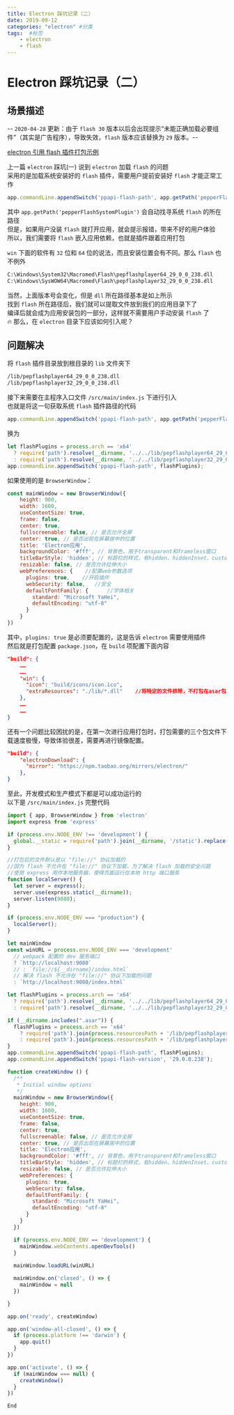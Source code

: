 ```yaml
---
title: Electron 踩坑记录（二）
date: 2019-09-12
categories: "electron" #分类
tags:  #标签
    - electron
    - flash
---
```


# Electron 踩坑记录（二）

## 场景描述
-- `2020-04-28` 更新：由于 `flash 30` 版本以后会出现提示“未能正确加载必要组件”（其实是广告程序），导致失效，`flash` 版本应该替换为 `29` 版本。--  

[electron 引用 flash 插件打包示例](https://github.com/jwchan1996/electron-rtmp)

上一篇 `electron` 踩坑(一) 说到 `electron` 加载 `flash` 的问题  
采用的是加载系统安装好的 `flash` 插件，需要用户提前安装好 `flash` 才能正常工作 
```JavaScript
app.commandLine.appendSwitch('ppapi-flash-path', app.getPath('pepperFlashSystemPlugin'));
```
其中 `app.getPath('pepperFlashSystemPlugin')` 会自动找寻系统 `flash` 的所在路径  
但是，如果用户没装 `flash` 就打开应用，就会提示报错，带来不好的用户体验  
所以，我们需要将 `flash` 嵌入应用依赖，也就是插件跟着应用打包  

`win` 下面的软件有 `32` 位和 `64` 位的说法，而且安装位置会有不同。那么 `flash` 也不例外  
```Bash
C:\Windows\System32\Macromed\Flash\pepflashplayer64_29_0_0_238.dll
C:\Windows\SysWOW64\Macromed\Flash\pepflashplayer32_29_0_0_238.dll
```
当然，上面版本号会变化，但是 `dll` 所在路径基本是如上所示  
找到 `flash` 所在路径后，我们就可以提取文件放到我们的应用目录下了  
编译后就会成为应用安装包的一部分，这样就不需要用户手动安装 `flash` 了  
🔥 那么，在 `electron` 目录下应该如何引入呢？

## 问题解决
将 `flash` 插件目录放到根目录的 `lib` 文件夹下  
```Bash
/lib/pepflashplayer64_29_0_0_238.dll
/lib/pepflashplayer32_29_0_0_238.dll
```
接下来需要在主程序入口文件 `/src/main/index.js` 下进行引入  
也就是将这一句获取系统 `flash` 插件路径的代码
```JavaScript
app.commandLine.appendSwitch('ppapi-flash-path', app.getPath('pepperFlashSystemPlugin'));
```
换为
```JavaScript
let flashPlugins = process.arch == 'x64' 
  ? require('path').resolve(__dirname, '../../lib/pepflashplayer64_29_0_0_238.dll')
  : require('path').resolve(__dirname, '../../lib/pepflashplayer32_29_0_0_238.dll')
app.commandLine.appendSwitch('ppapi-flash-path', flashPlugins);
```
如果使用的是 `BrowserWindow`：  
```JavaScript
const mainWindow = new BrowserWindow({
    height: 900,
    width: 1600,
    useContentSize: true,
    frame: false,
    center: true,
    fullscreenable: false, // 是否允许全屏
    center: true, // 是否出现在屏幕居中的位置
    title: 'Electron应用',
    backgroundColor: '#fff', // 背景色，用于transparent和frameless窗口
    titleBarStyle: 'hidden', // 标题栏的样式，有hidden、hiddenInset、customButtonsOnHover等
    resizable: false, // 是否允许拉伸大小
    webPreferences: {    //配置web参数选项  
      plugins: true,    //开启插件
      webSecurity: false,   //安全
      defaultFontFamily: {      //字体相关
        standard: "Microsoft YaHei",
        defaultEncoding: "utf-8"
      }
    }
})
```
其中，`plugins: true` 是必须要配置的，这是告诉 `electron` 需要使用插件  
然后就是打包配置 `package.json`，在 `build` 项配置下面内容  
```Json
"build": {
    ……
    ……
    "win": {
      "icon": "build/icons/icon.ico",
      "extraResources": "./lib/*.dll"    //将特定的文件排除，不打包在asar包内
    },
    ……
    ……
}
```

还有一个问题比较困扰的是，在第一次进行应用打包时，打包需要的三个包文件下载速度极慢，导致体验很差，需要再进行镜像配置。

```Json
"build": {
    "electronDownload": {
      "mirror": "https://npm.taobao.org/mirrors/electron/"
    },
}
```

至此，开发模式和生产模式下都是可以成功运行的  
以下是 `/src/main/index.js` 完整代码  
```JavaScript
import { app, BrowserWindow } from 'electron'
import express from 'express'

if (process.env.NODE_ENV !== 'development') {
  global.__static = require('path').join(__dirname, '/static').replace(/\\/g, '\\\\')
}

//打包后的文件默认是以 "file://" 协议加载的
//因为 flash 不允许在 "file://" 协议下加载，为了解决 flash 加载的安全问题
//使用 express 用作本地服务器，使得页面运行在本地 http 端口服务
function localServer() {
  let server = express();
  server.use(express.static(__dirname));
  server.listen(9080);
}

if (process.env.NODE_ENV === "production") {
  localServer();
}

let mainWindow
const winURL = process.env.NODE_ENV === 'development'
  // webpack 配置的 dev 服务端口
  ? `http://localhost:9080`
  // : `file://${__dirname}/index.html`
  // 解决 flash 不允许在 "file://" 协议下加载的问题
  : `http://localhost:9080/index.html`

let flashPlugins = process.arch == 'x64' 
  ? require('path').resolve(__dirname, '../../lib/pepflashplayer64_29_0_0_238.dll')
  : require('path').resolve(__dirname, '../../lib/pepflashplayer32_29_0_0_238.dll')

if (__dirname.includes(".asar")) {
  flashPlugins = process.arch == 'x64' 
    ? require('path').join(process.resourcesPath + '/lib/pepflashplayer64_29_0_0_238.dll')
    : require('path').join(process.resourcesPath + '/lib/pepflashplayer32_29_0_0_238.dll')
}
app.commandLine.appendSwitch('ppapi-flash-path', flashPlugins);
app.commandLine.appendSwitch('ppapi-flash-version', '29.0.0.238');

function createWindow () {
  /**
   * Initial window options
   */
  mainWindow = new BrowserWindow({
    height: 900,
    width: 1600,
    useContentSize: true,
    frame: false,
    center: true,
    fullscreenable: false, // 是否允许全屏
    center: true, // 是否出现在屏幕居中的位置
    title: 'Electron应用',
    backgroundColor: '#fff', // 背景色，用于transparent和frameless窗口
    titleBarStyle: 'hidden', // 标题栏的样式，有hidden、hiddenInset、customButtonsOnHover等
    resizable: false, // 是否允许拉伸大小
    webPreferences: {
      plugins: true,
      webSecurity: false,
      defaultFontFamily: {
        standard: "Microsoft YaHei",
        defaultEncoding: "utf-8"
      }
    }
  })

  if (process.env.NODE_ENV == 'development') {
    mainWindow.webContents.openDevTools()
  }
  
  mainWindow.loadURL(winURL)

  mainWindow.on('closed', () => {
    mainWindow = null
  })

}

app.on('ready', createWindow)

app.on('window-all-closed', () => {
  if (process.platform !== 'darwin') {
    app.quit()
  }
})

app.on('activate', () => {
  if (mainWindow === null) {
    createWindow()
  }
})
```
`End`